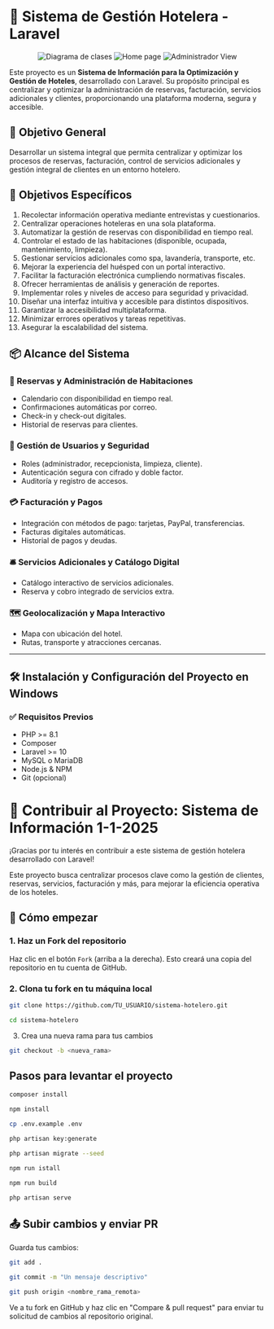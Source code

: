 # 🏨 Sistema de Gestión Hotelera - Laravel

<div align="center">
    <img alt="Diagrama de clases" src="https://github.com/user-attachments/assets/df45944d-b0a6-44c3-a7d9-adc6e8cedcb4">
    <img alt="Home page" src="https://github.com/user-attachments/assets/43cff889-9e66-40d2-95c0-64c1068fa72b">
    <img alt="Administrador View" src="https://github.com/user-attachments/assets/bde8b923-dc25-496d-8051-7b8b292f52bd">
</div>

Este proyecto es un **Sistema de Información para la Optimización y Gestión de Hoteles**, desarrollado con Laravel. Su propósito principal es centralizar y optimizar la administración de reservas, facturación, servicios adicionales y clientes, proporcionando una plataforma moderna, segura y accesible.

## 🎯 Objetivo General

Desarrollar un sistema integral que permita centralizar y optimizar los procesos de reservas, facturación, control de servicios adicionales y gestión integral de clientes en un entorno hotelero.

## 🎯 Objetivos Específicos

1. Recolectar información operativa mediante entrevistas y cuestionarios.
2. Centralizar operaciones hoteleras en una sola plataforma.
3. Automatizar la gestión de reservas con disponibilidad en tiempo real.
4. Controlar el estado de las habitaciones (disponible, ocupada, mantenimiento, limpieza).
5. Gestionar servicios adicionales como spa, lavandería, transporte, etc.
6. Mejorar la experiencia del huésped con un portal interactivo.
7. Facilitar la facturación electrónica cumpliendo normativas fiscales.
8. Ofrecer herramientas de análisis y generación de reportes.
9. Implementar roles y niveles de acceso para seguridad y privacidad.
10. Diseñar una interfaz intuitiva y accesible para distintos dispositivos.
11. Garantizar la accesibilidad multiplataforma.
12. Minimizar errores operativos y tareas repetitivas.
13. Asegurar la escalabilidad del sistema.

## 📦 Alcance del Sistema

### 📅 Reservas y Administración de Habitaciones
- Calendario con disponibilidad en tiempo real.
- Confirmaciones automáticas por correo.
- Check-in y check-out digitales.
- Historial de reservas para clientes.

### 🔐 Gestión de Usuarios y Seguridad
- Roles (administrador, recepcionista, limpieza, cliente).
- Autenticación segura con cifrado y doble factor.
- Auditoría y registro de accesos.

### 💳 Facturación y Pagos
- Integración con métodos de pago: tarjetas, PayPal, transferencias.
- Facturas digitales automáticas.
- Historial de pagos y deudas.

### 🛎️ Servicios Adicionales y Catálogo Digital
- Catálogo interactivo de servicios adicionales.
- Reserva y cobro integrado de servicios extra.

### 🗺️ Geolocalización y Mapa Interactivo
- Mapa con ubicación del hotel.
- Rutas, transporte y atracciones cercanas.

---

## 🛠️ Instalación y Configuración del Proyecto en Windows

### ✅ Requisitos Previos

- PHP >= 8.1
- Composer
- Laravel >= 10
- MySQL o MariaDB
- Node.js & NPM
- Git (opcional)

# 🤝 Contribuir al Proyecto: Sistema de Información 1-1-2025

¡Gracias por tu interés en contribuir a este sistema de gestión hotelera desarrollado con Laravel!

Este proyecto busca centralizar procesos clave como la gestión de clientes, reservas, servicios, facturación y más, para mejorar la eficiencia operativa de los hoteles.

## 🚀 Cómo empezar

### 1. Haz un Fork del repositorio

Haz clic en el botón `Fork` (arriba a la derecha). Esto creará una copia del repositorio en tu cuenta de GitHub.

### 2. Clona tu fork en tu máquina local

```bash
git clone https://github.com/TU_USUARIO/sistema-hotelero.git

cd sistema-hotelero
```

3. Crea una nueva rama para tus cambios
```bash
git checkout -b <nueva_rama>
```

## Pasos para levantar el proyecto

```bash
composer install

npm install

cp .env.example .env

php artisan key:generate

php artisan migrate --seed

npm run istall

npm run build

php artisan serve
```

## 📤 Subir cambios y enviar PR
Guarda tus cambios:

```bash
git add .

git commit -m "Un mensaje descriptivo"

git push origin <nombre_rama_remota> 
```

Ve a tu fork en GitHub y haz clic en "Compare & pull request" para enviar tu solicitud de cambios al repositorio original.
